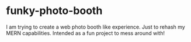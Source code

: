 # funky-photo-booth
I am trying to create a web photo booth like experience. Just to rehash my MERN capabilities. Intended as a fun project to mess around with!
